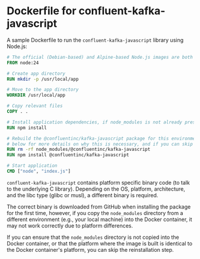 # Dockerfile for confluent-kafka-javascript

A sample Dockerfile to run the `confluent-kafka-javascript` library using Node.js:

```dockerfile
# The official (Debian-based) and Alpine-based Node.js images are both useable.
FROM node:24

# Create app directory
RUN mkdir -p /usr/local/app

# Move to the app directory
WORKDIR /usr/local/app

# Copy relevant files
COPY . .

# Install application dependencies, if node_modules is not already present.
RUN npm install

# Rebuild the @confluentinc/kafka-javascript package for this environment. See
# below for more details on why this is necessary, and if you can skip this step.
RUN rm -rf node_modules/@confluentinc/kafka-javascript
RUN npm install @confluentinc/kafka-javascript

# Start application
CMD ["node", "index.js"]
```

`confluent-kafka-javascript` contains platform specific binary code (to talk to the underlying C library).
Depending on the OS, platform, architecture, and the libc type (glibc or musl), a different binary is required.

The correct binary is downloaded from GitHub when installing the package for the first time, however, if you copy
the `node_modules` directory from a different environment (e.g., your local machine) into the Docker container, it may not work correctly due to platform differences.

If you can ensure that the `node_modules` directory is not copied into the Docker container, or that the platform
where the image is built is identical to the Docker container's platform, you can skip the reinstallation step.
